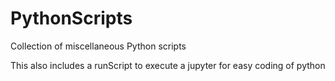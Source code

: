# PythonScripts
Collection of miscellaneous Python scripts

This also includes a runScript to execute a jupyter for easy coding of python
